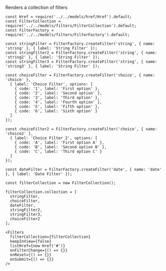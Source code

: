Renders a collection of filters

    const Href = require('../../models/href/Href').default;
    const FilterCollection = require('../../models/filters/FilterCollection').default;
    const FilterFactory = require('../../models/filters/FilterFactory').default;

    const stringFilter = FilterFactory.createFilter('string', { name: 'string' }, { label: 'String Filter' });
    const stringFilter2 = FilterFactory.createFilter('string', { name: 'string2' }, { label: 'String Filter' });
    const stringFilter3 = FilterFactory.createFilter('string', { name: 'string3' }, { label: 'String Filter' });

    const choiceFilter = FilterFactory.createFilter('choice', { name: 'choice' }, 
      { label: 'Choice Filter', options: [
        { code: '1', label: 'First option' },
        { code: '2', label: 'Second option' },
        { code: '3', label: 'Third option' },
        { code: '4', label: 'Fourth option' },
        { code: '5', label: 'Fifth option' },
        { code: '6', label: 'Sixth option' }
      ]
    });

    const choiceFilter2 = FilterFactory.createFilter('choice', { name: 'choice2' },
      { label: 'Choice Filter 2', options: [
        { code: 'A', label: 'First option A' },
        { code: 'B', label: 'Second option B' },
        { code: 'C', label: 'Third option C' }
      ]
    });
    
    const dateFilter = FilterFactory.createFilter('date', { name: 'date' }, { label: 'Date Filter' });

    const filterCollection = new FilterCollection();

    filterCollection.collection = [
      stringFilter,
      choiceFilter,
      dateFilter,
      stringFilter2,
      stringFilter3,
      choiceFilter2
    ];

    <Filters
      filterCollection={filterCollection}
      keepInView={false}
      listHref={new Href('#')}
      onFilterChange={() => {}}
      onReset={() => {}}
      onSubmit={() => {}}
    />